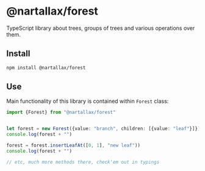 # @nartallax/forest

TypeScript library about trees, groups of trees and various operations over them.

## Install

```bash
npm install @nartallax/forest
```

## Use

Main functionality of this library is contained within `Forest` class:

```typescript
import {Forest} from "@nartallax/forest"


let forest = new Forest({value: "branch", children: [{value: "leaf"}]})
console.log(forest + "")

forest = forest.insertLeafAt([0, 1], "new leaf"))
console.log(forest + "")

// etc, much more methods there, check'em out in typings
```
